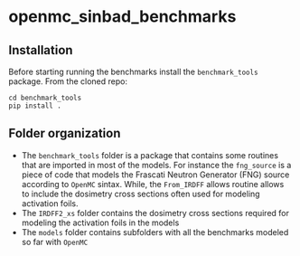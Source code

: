 # openmc_sinbad_benchmarks

## Installation

Before starting running the benchmarks install the `benchmark_tools` package. From the cloned repo:
```
cd benchmark_tools
pip install .
```

## Folder organization

- The `benchmark_tools` folder is a package that contains some routines that are imported in most of the models. For instance the `fng_source` is a piece of code that models the Frascati Neutron Generator (FNG) source according to `OpenMC` sintax. While, the `From_IRDFF` allows routine allows to include the dosimetry cross sections often used for modeling activation foils.
- The `IRDFF2_xs` folder contains the dosimetry cross sections required for modeling the activation foils in the models
- The `models` folder contains subfolders with all the benchmarks modeled so far with `OpenMC`
